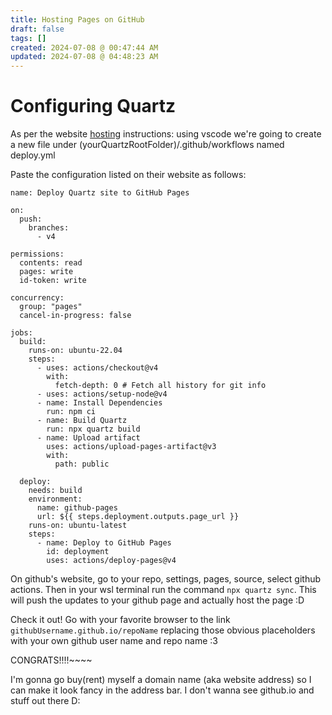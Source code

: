 ```yaml
---
title: Hosting Pages on GitHub
draft: false
tags: []
created: 2024-07-08 @ 00:47:44 AM
updated: 2024-07-08 @ 04:48:23 AM
---
```

 
# Configuring Quartz
As per the website [hosting](https://quartz.jzhao.xyz/hosting) instructions: using vscode we're going to create a new file under (yourQuartzRootFolder)/.github/workflows named deploy.yml

Paste the configuration listed on their website as follows:
```
name: Deploy Quartz site to GitHub Pages
 
on:
  push:
    branches:
      - v4
 
permissions:
  contents: read
  pages: write
  id-token: write
 
concurrency:
  group: "pages"
  cancel-in-progress: false
 
jobs:
  build:
    runs-on: ubuntu-22.04
    steps:
      - uses: actions/checkout@v4
        with:
          fetch-depth: 0 # Fetch all history for git info
      - uses: actions/setup-node@v4
      - name: Install Dependencies
        run: npm ci
      - name: Build Quartz
        run: npx quartz build
      - name: Upload artifact
        uses: actions/upload-pages-artifact@v3
        with:
          path: public
 
  deploy:
    needs: build
    environment:
      name: github-pages
      url: ${{ steps.deployment.outputs.page_url }}
    runs-on: ubuntu-latest
    steps:
      - name: Deploy to GitHub Pages
        id: deployment
        uses: actions/deploy-pages@v4
```

On github's website, go to your repo, settings, pages, source, select github actions. 
Then in your wsl terminal run the command `npx quartz sync`.
This will push the updates to your github page and actually host the page :D

Check it out! Go with your favorite browser to the link `githubUsername.github.io/repoName` replacing those obvious placeholders with your own github user name and repo name :3

CONGRATS!!!!~~~~

I'm gonna go buy(rent) myself a domain name (aka website address) so I can make it look fancy in the address bar. I don't wanna see github.io and stuff out there D:
